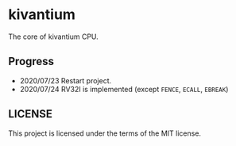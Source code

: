 kivantium
==============
The core of kivantium CPU.

Progress
--------
- 2020/07/23 Restart project.
- 2020/07/24 RV32I is implemented (except `FENCE`, `ECALL`, `EBREAK`)

LICENSE
--------
This project is licensed under the terms of the MIT license.
